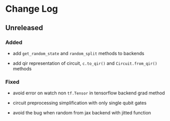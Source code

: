 # Change Log

## Unreleased

### Added

- add `get_random_state` and `random_split` methods to backends

- add qir representation of circuit, `c.to_qir()` and `Circuit.from_qir()` methods

### Fixed

- avoid error on watch non `tf.Tensor` in tensorflow backend grad method

- circuit preprocessing simplification with only single qubit gates

- avoid the bug when random from jax backend with jitted function
